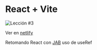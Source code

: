 # React + Vite

![Lección #3](https://img001.prntscr.com/file/img001/VZQMPo7QSxGnaosDD1jhMw.png)

Ver en [netlify](https://userref-jab.netlify.app/)

Retomando React con [JAB](https://www.youtube.com/watch?v=mu5CUU3ZtpE&list=PLRM7PpbqqStKo-NiCuzuYwewZmd9b-EZ9&index=2) uso de useRef